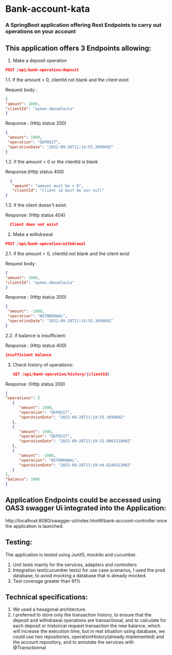 # Bank-account-kata

### A SpringBoot application offering Rest Endpoints to carry out operations on your account


## This application offers 3 Endpoints allowing:
1. Make a deposit operation
 ```json
 POST /api/bank-operation/deposit
 ```
1.1. if the amount > 0, clientId not blank and the client exist

Request body :

```json
{
"amount": 1000,
"clientId": "ayman.aboueloula"
}
```

Response : (Http status 200)
  ```json
  {
   "amount": 1000,
   "operation": "DEPOSIT",
   "operationDate": "2022-09-28T11:14:55.369869Z"
}
   ```
1.2. if the amount < 0 or the clientId is blank

Response:(Http status 400)

```json
  {
   "amount": "amount must be > 0",
   "clientId": "client id must be not null"
}
   ```

1.3. if the client doesn't exist:

Response: (Http status 404)
```json
  Client does not exist
```


2. Make a withdrawal

 ```json 
 POST /api/bank-operation/withdrawal
 ```
2.1. if the amount > 0, clientId not blank and the client exist

Request body :

```json
{
"amount": 1000,
"clientId": "ayman.aboueloula"
}
```

Response : (Http status 200)
  ```json
  {
   "amount": -1000,
   "operation": "WITHDRAWAL",
   "operationDate": "2022-09-28T11:14:55.369869Z"
}
   ```

2.2. if balance is insufficient:

Response : (Http status 400)

```json
insufficient balance
```

3. Check history of operations:

   ```json  
   GET /api/bank-operation/history/{clientId}
   ```

Response :(Http status 200)

   ```json
   {
   "operations": [
      {
         "amount": 1000,
         "operation": "DEPOSIT",
         "operationDate": "2022-09-28T11:14:55.369869Z"
      },
      {
         "amount": 1006,
         "operation": "DEPOSIT",
         "operationDate": "2022-09-28T11:29:32.980151800Z"
      },
      {
         "amount": -1000,
         "operation": "WITHDRAWAL",
         "operationDate": "2022-09-28T11:29:44.824651300Z"
      }
   ],
   "balance": 1006
}
   ```


## Application Endpoints could be accessed using OAS3 swagger Ui integrated into the Application:
http://localhost:8080/swagger-ui/index.html#/bank-account-controller once the application is launched.



## Testing:
The application is tested using Junit5, mockito and cucumber.
1. Unit tests mainly for the services, adapters and controllers
2. Integration test(cucumber tests) for use case scenarios, I used the prod database, to avoid mocking a database that is already mocked.
3. Test coverage greater than 91%

## Technical specifications:
1. We used a hexagonal architecture.
2. I preferred to store only the transaction history, to ensure that the deposit and withdrawal operations are transactional, and to calculate for each deposit or historical request transaction the new balance, which will increase the execution time, but in real situation using database, we could use two repositories, operationHistory(already implemented) and the account repository, and to annotate the services with @Transctionnal